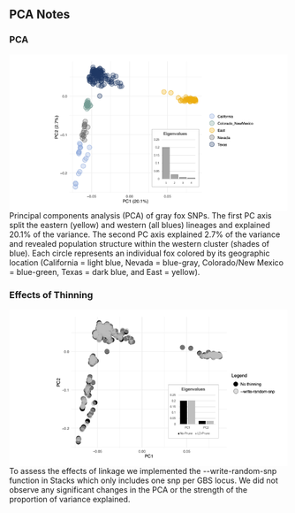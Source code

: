## PCA Notes

### PCA
<img align="right" src="/PCA/PCA.png" width="800">
Principal components analysis (PCA) of gray fox SNPs. The first PC axis split the eastern (yellow) and western (all blues) lineages and explained 20.1% of the variance. The second PC axis explained 2.7% of the variance and revealed population structure within the western cluster (shades of blue). Each circle represents an individual fox colored by its geographic location (California = light blue, Nevada = blue-gray, Colorado/New Mexico = blue-green, Texas = dark blue, and East = yellow).

### Effects of Thinning
<img align="right" src="/PCA/PCA-thin-nothin.png" width="800">
To assess the effects of linkage we implemented the --write-random-snp function in Stacks which only includes one snp per GBS locus. We did not observe any significant changes in the PCA or the strength of the proportion of variance explained.
